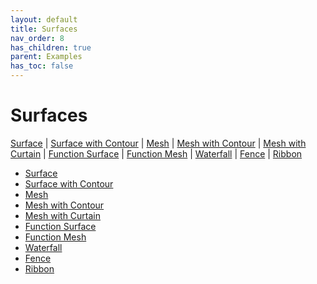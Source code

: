 ```yaml
---
layout: default
title: Surfaces
nav_order: 8
has_children: true
parent: Examples
has_toc: false
---
```

# Surfaces

[Surface]() | [Surface with Contour](#surface-with-contour) | [Mesh]() | [Mesh with Contour](#mesh-with-contour) | [Mesh with Curtain]() | [Function Surface](#function-surface) | [Function Mesh]() | [Waterfall](#waterfall) | [Fence]() | [Ribbon](#ribbon)
 


- [Surface](surfaces/surface.md)
- [Surface with Contour](surfaces/surface-with-contour.md)
- [Mesh](surfaces/mesh.md)
- [Mesh with Contour](surfaces/mesh-with-contour.md)
- [Mesh with Curtain](surfaces/mesh-with-curtain.md)
- [Function Surface](surfaces/function-surface.md)
- [Function Mesh](surfaces/function-mesh.md)
- [Waterfall](surfaces/waterfall.md)
- [Fence](surfaces/fence.md)
- [Ribbon](surfaces/ribbon.md)


<!-- Generated with mdsplit: https://github.com/alandefreitas/mdsplit -->
